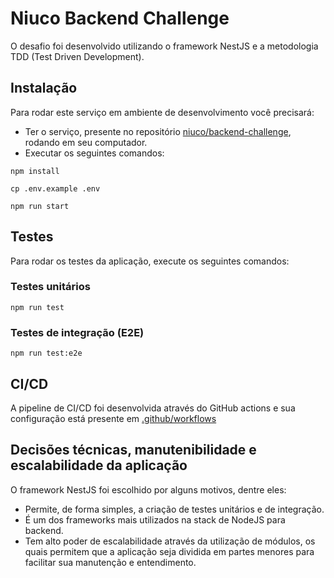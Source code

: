 # Niuco Backend Challenge

O desafio foi desenvolvido utilizando o framework NestJS e a metodologia TDD (Test Driven Development).

## Instalação

Para rodar este serviço em ambiente de desenvolvimento você precisará:

- Ter o serviço, presente no repositório [niuco/backend-challenge](https://github.com/niuco/backend-challenge), rodando em seu computador.
- Executar os seguintes comandos:

````
npm install
````

````
cp .env.example .env
````

````
npm run start
````

## Testes

Para rodar os testes da aplicação, execute os seguintes comandos:

### Testes unitários

````
npm run test
````

### Testes de integração (E2E)

````
npm run test:e2e
````

## CI/CD

A pipeline de CI/CD foi desenvolvida através do GitHub actions e sua configuração está presente em [.github/workflows](https://github.com/filipesiota/niuco-backend-challenge/tree/main/.github/workflows)

## Decisões técnicas, manutenibilidade e escalabilidade da aplicação

O framework NestJS foi escolhido por alguns motivos, dentre eles:

- Permite, de forma simples, a criação de testes unitários e de integração.
- É um dos frameworks mais utilizados na stack de NodeJS para backend.
- Tem alto poder de escalabilidade através da utilização de módulos, os quais permitem que a aplicação seja dividida em partes menores para facilitar sua manutenção e entendimento.
